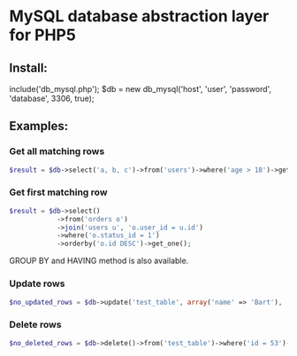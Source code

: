 # MySQL database abstraction layer for PHP5

## Install:
include('db_mysql.php');
$db = new db_mysql('host', 'user', 'password', 'database', 3306, true);

## Examples:

### Get all matching rows

```php
$result = $db->select('a, b, c')->from('users')->where('age > 18')->get_all();
```

### Get first matching row

```php
$result = $db->select()
			->from('orders o')
			->join('users u', 'o.user_id = u.id')
			->where('o.status_id = 1')
			->orderby('o.id DESC')->get_one();
```

GROUP BY and HAVING method is also available.

### Update rows

```php
$no_updated_rows = $db->update('test_table', array('name' => 'Bart'), 'id = 53');
```

### Delete rows

```php
$no_deleted_rows = $db->delete()->from('test_table')->where('id = 53')->run();
```
